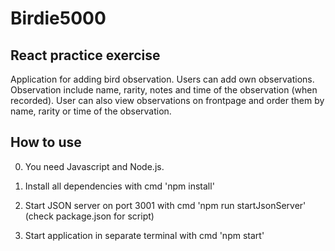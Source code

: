 # Birdie5000
React practice exercise
---
Application for adding bird observation. Users can add own observations. Observation include name, rarity, notes and time of the observation (when recorded). User can also view observations on frontpage and order them by name, rarity or time of the observation.

## How to use
0. You need Javascript and Node.js.

1. Install all dependencies with cmd 'npm install'

2. Start JSON server on port 3001 with cmd 'npm run startJsonServer' (check package.json for script)

3. Start application in separate terminal with cmd 'npm start'
